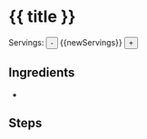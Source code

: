 <script setup>
import { useData } from 'vitepress'
import { ref } from "vue"
const { params } = useData()
const metadata = params.value.metadata;
const locale = metadata.locale || "en"
const title = metadata.title || params.value.recipeSlug
const newServings = ref(metadata.servings || 1)

const ingredientsFormatters = {
  fr(ingredient, quantity, units) {
    if(quantity === "some"){
      return ingredient
    }
    let formattedQuantity = quantity;
    if(/^\d+(\.\d{3,})$/.test(quantity)){
      formattedQuantity = parseFloat(quantity).toFixed(2);
    }
    if (!units) {
      return `${formattedQuantity} ${ingredient}`;
    }
    let separator = "de ";
    if (/^[aeiouhAEIOUH]/.test(ingredient)) separator = "d'";
    return `${formattedQuantity}&nbsp;${units} ${separator}${ingredient}`;
  },
  en(ingredient, quantity, units) {
    const formattedQuantity = /^\d+(\.\d{3,})$/.test(quantity)
      ? parseFloat(quantity).toFixed(2)
      : quantity;

    if (!units) {
      return `${formattedQuantity} ${ingredient}`;
    }

    return `${formattedQuantity}&nbsp;${units} of ${ingredient}`;
  },
}
const formatIngredient = ingredientsFormatters[locale]

const formatStepItem = (item) => {
  if (item.type === "text") {
    return item.value;
  }
  if (item.type === "cookware") {
    return item.name;
  }
  if (item.type === "ingredient") {
    return formatIngredient(item.name, item.quantity, item.units)
  }
  if (item.type === "timer"){
    return `${item.quantity}&nbsp;${item.units}`
  }
};
const onDecrement = () => {
  if(newServings.value === 1) return;
  newServings.value--;
}
const onIncrement = () => {
  newServings.value++;
}

</script>

# {{ title }}

<p v-if="metadata.servings">
  Servings:
  <button :class="$style.button" @click="onDecrement">-</button>
  {{newServings}}
  <button :class="$style.button" @click="onIncrement">+</button>
</p>

## Ingredients

<ul>
  <li v-for="{ name, quantity, units } of params.recipe.ingredients"
      v-html="formatIngredient(name, quantity, units)">
  </li>
</ul>

## Steps

<p v-for="step of params.recipe.steps">
  <template v-for="stepItem of step">
    <span v-html="formatStepItem(stepItem)"></span>
  </template>
</p>

<style module>
.button {
  border: 1px dashed;
  border-radius: 50px;
  padding: 0.5rem;
  border: 1px dashed;
  border-radius: 50px;
  width: 20px;
  height: 20px;
  display: inline-flex;
  align-items: center;
  justify-content: center;
  text-align: center;
}
</style>

